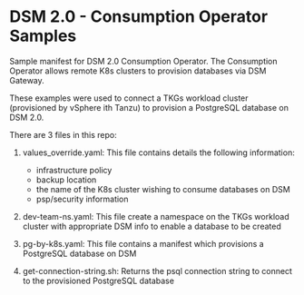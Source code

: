 # DSM 2.0 - Consumption Operator Samples
Sample manifest for DSM 2.0 Consumption Operator. The Consumption Operator allows remote K8s clusters to provision databases via DSM Gateway.

These examples were used to connect a TKGs workload cluster (provisioned by vSphere ith Tanzu) to provision a PostgreSQL database on DSM 2.0.

There are 3 files in this repo:

1. values_override.yaml: This file contains details the following information:
   - infrastructure policy
   - backup location
   - the name of the K8s cluster wishing to consume databases on DSM
   - psp/security information
  
2. dev-team-ns.yaml: This file create a namespace on the TKGs workload cluster with appropriate DSM info to enable a database to be created

3. pg-by-k8s.yaml: This file contains a manifest which provisions a PostgreSQL database on DSM

4. get-connection-string.sh: Returns the psql connection string to connect to the provisioned PostgreSQL database
